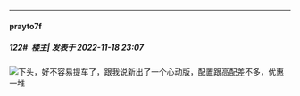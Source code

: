 

*****

####  prayto7f  
##### 122#         楼主| 发表于 2022-11-18 23:07

<img src="https://static.saraba1st.com/image/smiley/face2017/002.png" referrerpolicy="no-referrer">下头，好不容易提车了，跟我说新出了一个心动版，配置跟高配差不多，优惠一堆

